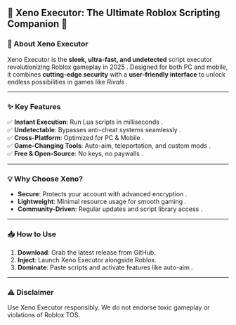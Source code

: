 🚀 **Xeno Executor: The Ultimate Roblox Scripting Companion** 🌟  
---

### **🚀 About Xeno Executor**  
Xeno Executor is the **sleek, ultra-fast, and undetected** script executor revolutionizing Roblox gameplay in 2025 . Designed for both PC and mobile, it combines **cutting-edge security** with a **user-friendly interface** to unlock endless possibilities in games like *Rivals* .  

---

### **✨ Key Features**  
✅ **Instant Execution**: Run Lua scripts in milliseconds .  
✅ **Undetectable**: Bypasses anti-cheat systems seamlessly .  
✅ **Cross-Platform**: Optimized for PC & Mobile .  
✅ **Game-Changing Tools**: Auto-aim, teleportation, and custom mods .  
✅ **Free & Open-Source**: No keys, no paywalls .  

---

### **💡 Why Choose Xeno?**  
- **Secure**: Protects your account with advanced encryption .  
- **Lightweight**: Minimal resource usage for smooth gaming .  
- **Community-Driven**: Regular updates and script library access .  

---

### **📥 How to Use**  
1. **Download**: Grab the latest release from GitHub.  
2. **Inject**: Launch Xeno Executor alongside Roblox.  
3. **Dominate**: Paste scripts and activate features like auto-aim .  

---

### **⚠️ Disclaimer**  
Use Xeno Executor responsibly. We do not endorse toxic gameplay or violations of Roblox TOS.  
